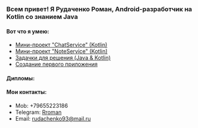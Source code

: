 ### Всем привет! Я Рудаченко Роман, Android-разработчик на Kotlin со знанием Java

#### Вот что я умею:
- [Мини-проект "ChatService" (Kotlin)](https://github.com/justNotOnMyShift/chat-service)
- [Мини-проект "NoteService" (Kotlin)](https://github.com/justNotOnMyShift/note-service)
- [Задачки для решения (Java & Kotlin)](https://github.com/justNotOnMyShift?tab=repositories)
- [Создание первого приложения](https://github.com/justNotOnMyShift/first-app-and)

#### Дипломы:



#### Мои контакты:

- Mob: +79655223186
- Telegram: [Rroman](https://t.me/rromanToFuture)
- Email: rudachenko93@mail.ru
